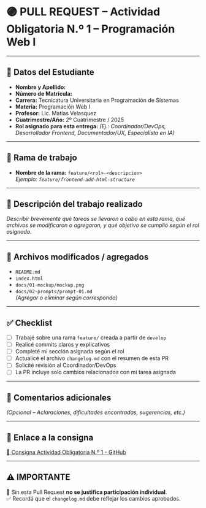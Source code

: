 # 🟣 PULL REQUEST – Actividad Obligatoria N.º 1 – Programación Web I

---

## 📌 Datos del Estudiante

- **Nombre y Apellido:**  
- **Número de Matrícula:**  
- **Carrera:** Tecnicatura Universitaria en Programación de Sistemas  
- **Materia:** Programación Web I  
- **Profesor:** Lic. Matías Velasquez  
- **Cuatrimestre/Año:** 2º Cuatrimestre / 2025  
- **Rol asignado para esta entrega:** _(Ej.: Coordinador/DevOps, Desarrollador Frontend, Documentador/UX, Especialista en IA)_

---

## 📂 Rama de trabajo

- **Nombre de la rama:** `feature/<rol>-<descripcion>`  
  _Ejemplo: `feature/frontend-add-html-structure`_

---

## 📝 Descripción del trabajo realizado

_Describir brevemente qué tareas se llevaron a cabo en esta rama, qué archivos se modificaron o agregaron, y qué objetivo se cumplió según el rol asignado._

---

## 📄 Archivos modificados / agregados

- `README.md`  
- `index.html`  
- `docs/01-mockup/mockup.png`  
- `docs/02-prompts/prompt-01.md`  
_(Agregar o eliminar según corresponda)_

---

## ✅ Checklist

- [ ] Trabajé sobre una rama `feature/` creada a partir de `develop`
- [ ] Realicé commits claros y explicativos
- [ ] Completé mi sección asignada según el rol
- [ ] Actualicé el archivo `changelog.md` con el resumen de esta PR
- [ ] Solicité revisión al Coordinador/DevOps
- [ ] La PR incluye solo cambios relacionados con mi tarea asignada

---

## 🧠 Comentarios adicionales

_(Opcional – Aclaraciones, dificultades encontradas, sugerencias, etc.)_

---

## 🧾 Enlace a la consigna

[📄 Consigna Actividad Obligatoria N.º 1 - GitHub](https://github.com/TuUsuario/TuRepositorio/blob/main/README.md)

---

## ⚠ IMPORTANTE

🚫 Sin esta Pull Request **no se justifica participación individual**.  
✅ Recordá que el `changelog.md` debe reflejar los cambios aprobados.